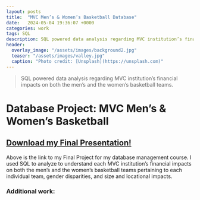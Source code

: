 ```yaml
---
layout: posts
title:  "MVC Men’s & Women’s Basketball Database"
date:   2024-05-04 19:36:07 +0000
categories: work
tags: SQL
description: SQL powered data analysis regarding MVC institution’s financial impacts on both the men’s and the women’s basketball teams.
header:
  overlay_image: "/assets/images/background2.jpg"
  teaser: "/assets/images/valley.jpg"
  caption: "Photo credit: [Unsplash](https://unsplash.com)"
---
```

> SQL powered data analysis regarding MVC institution’s financial impacts on both the men’s and the women’s basketball teams.

# Database Project: MVC Men’s & Women’s Basketball
## <a href="/assets/images/IS160FinalProject.pdf" download><strong>Download my Final Presentation!</strong></a>

Above is the link to my Final Project for my database management course. I used SQL to analyze to understand each MVC institution’s financial impacts on both the men’s and the women’s basketball teams pertaining to each individual team, gender disparities, and size and locational impacts.

### Additional work: